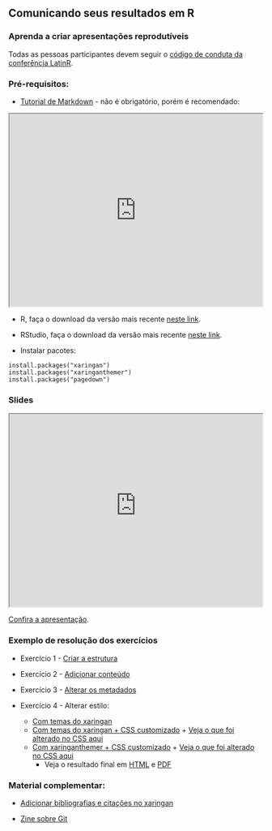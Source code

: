 ## Comunicando seus resultados em R
### Aprenda a criar apresentações reprodutíveis 


Todas as pessoas participantes devem seguir o [código de conduta da conferência LatinR](https://latin-r.com/cdc-pt/).

### Pré-requisitos:

- [Tutorial de Markdown](https://beatriz-milz.shinyapps.io/tutorial_markdown/) - não é obrigatório, porém é recomendado:

<iframe src="https://beatriz-milz.shinyapps.io/tutorial_markdown/" width="500" height="380" allowfullscreen></iframe>


- R, faça o download da versão mais recente [neste link](https://cran.r-project.org/).

- RStudio, faça o download da versão mais recente [neste link](https://www.rstudio.com/products/rstudio/download/).

- Instalar pacotes:


```
install.packages("xaringan")
install.packages("xaringanthemer")
install.packages("pagedown")
```

### Slides


<iframe src="https://r-ladies-sao-paulo.github.io/xaringan/slides.html" width="500" height="380" allowfullscreen></iframe>


[Confira a apresentação](https://r-ladies-sao-paulo.github.io/xaringan/slides.html).


### Exemplo de resolução dos exercícios

- Exercício 1 - [Criar a estrutura](https://github.com/R-Ladies-Sao-Paulo/xaringan/blob/main/exemplos_exercicio/exemplo_1_criar_estrutura.Rmd)


- Exercício 2 - [Adicionar conteúdo](https://github.com/R-Ladies-Sao-Paulo/xaringan/blob/main/exemplos_exercicio/exemplo_2_adiciona_conteudo.Rmd)


- Exercício 3 - [Alterar os metadados](https://github.com/R-Ladies-Sao-Paulo/xaringan/blob/main/exemplos_exercicio/exemplo_3_yaml.Rmd)


- Exercício 4 - Alterar estilo:
  - [Com temas do xaringan](https://github.com/R-Ladies-Sao-Paulo/xaringan/blob/main/exemplos_exercicio/exemplo_4_estilo_temas.Rmd)
  - [Com temas do xaringan + CSS customizado](https://github.com/R-Ladies-Sao-Paulo/xaringan/blob/main/exemplos_exercicio/exemplo_4_estilo_tema_alterado.Rmd) + [Veja o que foi alterado no CSS aqui](https://github.com/R-Ladies-Sao-Paulo/xaringan/blob/main/exemplos_exercicio/custom.css)
  - [Com xaringanthemer + CSS customizado](https://github.com/R-Ladies-Sao-Paulo/xaringan/blob/main/exemplos_exercicio/exemplo_4_estilo_xaringanthemer.Rmd) + [Veja o que foi alterado no CSS aqui](https://github.com/R-Ladies-Sao-Paulo/xaringan/blob/main/exemplos_exercicio/custom_theme.css)
    - Veja o resultado final em [HTML](https://r-ladies-sao-paulo.github.io/xaringan/exemplos_exercicio/exemplo_4_estilo_xaringanthemer.html#1) e [PDF](https://r-ladies-sao-paulo.github.io/xaringan/exemplos_exercicio/exemplo_4_estilo_xaringanthemer.pdf)

### Material complementar:

- [Adicionar bibliografias e citações no xaringan](https://github.com/yihui/xaringan/wiki/Bibliography-and-citations)

- [Zine sobre Git](https://wizardzines.com/zines/oh-shit-git/)
